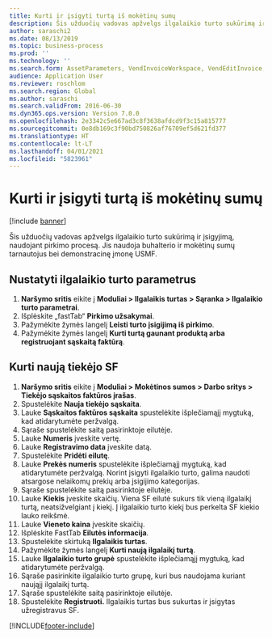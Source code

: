 ```yaml
---
title: Kurti ir įsigyti turtą iš mokėtinų sumų
description: Šis užduočių vadovas apžvelgs ilgalaikio turto sukūrimą ir įsigyjimą, naudojant pirkimo procesą.
author: saraschi2
ms.date: 08/13/2019
ms.topic: business-process
ms.prod: ''
ms.technology: ''
ms.search.form: AssetParameters, VendInvoiceWorkspace, VendEditInvoice, VendTableLookup, InventItemIdLookupSimple, AssetTable
audience: Application User
ms.reviewer: roschlom
ms.search.region: Global
ms.author: saraschi
ms.search.validFrom: 2016-06-30
ms.dyn365.ops.version: Version 7.0.0
ms.openlocfilehash: 2e3342c5e667ad3c8f3638afdcd9f3c15a815777
ms.sourcegitcommit: 0e8db169c3f90bd750826af76709ef5d621fd377
ms.translationtype: HT
ms.contentlocale: lt-LT
ms.lasthandoff: 04/01/2021
ms.locfileid: "5823961"
---
```

# <a name="create-and-acquire-assets-from-accounts-payable"></a>Kurti ir įsigyti turtą iš mokėtinų sumų

[!include [banner](../../includes/banner.md)]

Šis užduočių vadovas apžvelgs ilgalaikio turto sukūrimą ir įsigyjimą, naudojant pirkimo procesą.  Jis naudoja buhalterio ir mokėtinų sumų tarnautojus bei demonstracinę įmonę USMF.


## <a name="set-fixed-assets-parameters"></a>Nustatyti ilgalaikio turto parametrus
1. **Naršymo sritis** eikite į **Moduliai > Ilgalaikis turtas > Sąranka > Ilgalaikio turto parametrai**.
2. Išplėskite „fastTab“ **Pirkimo užsakymai**.
3. Pažymėkite žymės langelį **Leisti turto įsigijimą iš pirkimo**.
4. Pažymėkite žymės langelį **Kurti turtą gaunant produktą arba registruojant sąskaitą faktūrą**.

## <a name="create-a-new-vendor-invoice"></a>Kurti naują tiekėjo SF
1. **Naršymo sritis** eikite į **Moduliai > Mokėtinos sumos > Darbo sritys > Tiekėjo sąskaitos faktūros įrašas**.
2. Spustelėkite **Nauja tiekėjo sąskaita**.
3. Lauke **Sąskaitos faktūros sąskaita** spustelėkite išplečiamąjį mygtuką, kad atidarytumėte peržvalgą.
4. Sąraše spustelėkite saitą pasirinktoje eilutėje.
5. Lauke **Numeris** įveskite vertę.
6. Lauke **Registravimo data** įveskite datą.
7. Spustelėkite **Pridėti eilutę**.
8. Lauke **Prekės numeris** spustelėkite išplečiamąjį mygtuką, kad atidarytumėte peržvalgą. Norint įsigyti ilgalaikio turto, galima naudoti atsargose nelaikomų prekių arba įsigijimo kategorijas.  
9. Sąraše spustelėkite saitą pasirinktoje eilutėje.
10. Lauke **Kiekis** įveskite skaičių. Viena SF eilutė sukurs tik vieną ilgalaikį turtą, neatsižvelgiant į kiekį. Į ilgalaikio turto kiekį bus perkelta SF kiekio lauko reikšmė.  
11. Lauke **Vieneto kaina** įveskite skaičių.
12. Išplėskite FastTab **Eilutės informacija**.
13. Spustelėkite skirtuką **Ilgalaikis turtas**.
14. Pažymėkite žymės langelį **Kurti naują ilgalaikį turtą**.
15. Lauke **Ilgalaikio turto grupė** spustelėkite išplečiamąjį mygtuką, kad atidarytumėte peržvalgą.
16. Sąraše pasirinkite ilgalaikio turto grupę, kuri bus naudojama kuriant naująjį ilgalaikį turtą.
17. Sąraše spustelėkite saitą pasirinktoje eilutėje.
18. Spustelėkite **Registruoti.** Ilgalaikis turtas bus sukurtas ir įsigytas užregistravus SF.  



[!INCLUDE[footer-include](../../../includes/footer-banner.md)]